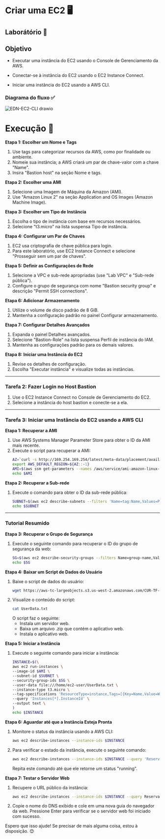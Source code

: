 # Criar uma EC2 🖥️

## Laborátório 🥼

## Objetivo

- Executar uma instância do EC2 usando o Console de Gerenciamento da AWS.

- Conectar-se à instância do EC2 usando o EC2 Instance Connect.

- Iniciar uma instância do EC2 usando a AWS CLI.

### Diagrama do fluxo ✅

![EDN-EC2-CLI drawio](https://github.com/user-attachments/assets/d5f44b3f-e111-4773-a76c-2ab03deadd50)


# Execução 🚀


**Etapa 1: Escolher um Nome e Tags**
1. Use tags para categorizar recursos da AWS, como por finalidade ou ambiente.
2. Nomeie sua instância; a AWS criará um par de chave-valor com a chave "Name".
3. Insira "Bastion host" na seção Nome e tags.

**Etapa 2: Escolher uma AMI**
1. Selecione uma Imagem de Máquina da Amazon (AMI).
2. Use "Amazon Linux 2" na seção Application and OS Images (Amazon Machine Image).

**Etapa 3: Escolher um Tipo de Instância**
1. Escolha o tipo de instância com base em recursos necessários.
2. Selecione "t3.micro" na lista suspensa Tipo de instância.

**Etapa 4: Configurar um Par de Chaves**
1. EC2 usa criptografia de chave pública para login.
2. Para este laboratório, use EC2 Instance Connect e selecione "Prosseguir sem um par de chaves".

**Etapa 5: Definir as Configurações de Rede**
1. Selecione a VPC e sub-rede apropriadas (use "Lab VPC" e "Sub-rede pública").
2. Configure o grupo de segurança com nome "Bastion security group" e descrição "Permit SSH connections".

**Etapa 6: Adicionar Armazenamento**
1. Utilize o volume de disco padrão de 8 GiB.
2. Mantenha a configuração padrão no painel Configurar armazenamento.

**Etapa 7: Configurar Detalhes Avançados**
1. Expanda o painel Detalhes avançados.
2. Selecione "Bastion-Role" na lista suspensa Perfil de instância do IAM.
3. Mantenha as configurações padrão para os demais valores.

**Etapa 8: Iniciar uma Instância do EC2**
1. Revise os detalhes de configuração.
2. Escolha "Executar instância" e visualize todas as instâncias.

---

### Tarefa 2: Fazer Login no Host Bastion
1. Use o EC2 Instance Connect no Console de Gerenciamento do EC2.
2. Selecione a instância do host bastion e conecte-se a ela.

---

### Tarefa 3: Iniciar uma Instância do EC2 usando a AWS CLI

**Etapa 1: Recuperar a AMI**
1. Use AWS Systems Manager Parameter Store para obter o ID da AMI mais recente.
2. Execute o script para recuperar a AMI:
   ```bash
   AZ=`curl -s http://169.254.169.254/latest/meta-data/placement/availability-zone`
   export AWS_DEFAULT_REGION=${AZ::-1}
   AMI=$(aws ssm get-parameters --names /aws/service/ami-amazon-linux-latest/amzn2-ami-hvm-x86_64-gp2 --query 'Parameters[0].[Value]' --output text)
   echo $AMI
   ```

**Etapa 2: Recuperar a Sub-rede**
1. Execute o comando para obter o ID da sub-rede pública:
   ```bash
   SUBNET=$(aws ec2 describe-subnets --filters 'Name=tag:Name,Values=Public Subnet' --query Subnets[].SubnetId --output text)
   echo $SUBNET
   ```

---

### Tutorial Resumido

**Etapa 3: Recuperar o Grupo de Segurança**
1. Execute o seguinte comando para recuperar o ID do grupo de segurança da web:
   ```bash
   SG=$(aws ec2 describe-security-groups --filters Name=group-name,Values=WebSecurityGroup --query SecurityGroups[].GroupId --output text)
   echo $SG
   ```

**Etapa 4: Baixar um Script de Dados do Usuário**
1. Baixe o script de dados do usuário:
   ```bash
   wget https://aws-tc-largeobjects.s3.us-west-2.amazonaws.com/CUR-TF-100-RSJAWS-1-23732/171-lab-JAWS-create-ec2/s3/UserData.txt
   ```
2. Visualize o conteúdo do script:
   ```bash
   cat UserData.txt
   ```
   O script faz o seguinte:
   - Instala um servidor web.
   - Baixa um arquivo .zip que contém o aplicativo web.
   - Instala o aplicativo web.

**Etapa 5: Iniciar a Instância**
1. Execute o seguinte comando para iniciar a instância:
   ```bash
   INSTANCE=$(\
   aws ec2 run-instances \
   --image-id $AMI \
   --subnet-id $SUBNET \
   --security-group-ids $SG \
   --user-data file:///home/ec2-user/UserData.txt \
   --instance-type t3.micro \
   --tag-specifications 'ResourceType=instance,Tags=[{Key=Name,Value=Web Server}]' \
   --query 'Instances[*].InstanceId' \
   --output text \
   )
   echo $INSTANCE
   ```

**Etapa 6: Aguardar até que a Instância Esteja Pronta**
1. Monitore o status da instância usando a AWS CLI:
   ```bash
   aws ec2 describe-instances --instance-ids $INSTANCE
   ```
2. Para verificar o estado da instância, execute o seguinte comando:
   ```bash
   aws ec2 describe-instances --instance-ids $INSTANCE --query 'Reservations[].Instances[].State.Name' --output text
   ```
   Repita este comando até que ele retorne um status "running".

**Etapa 7: Testar o Servidor Web**
1. Recupere o URL público da instância:
   ```bash
   aws ec2 describe-instances --instance-ids $INSTANCE --query Reservations[].Instances[].PublicDnsName --output text
   ```
2. Copie o nome do DNS exibido e cole em uma nova guia do navegador da web. Pressione Enter para verificar se o servidor web foi iniciado com sucesso.

Espero que isso ajude! Se precisar de mais alguma coisa, estou à disposição. 😊
